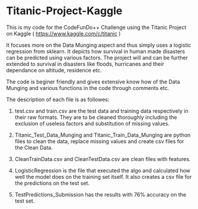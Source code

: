 # Titanic-Project-Kaggle

This is my code for the CodeFunDo++ Challenge using the Titanic Project on Kaggle ( https://www.kaggle.com/c/titanic )

It focuses more on the Data Munging aspect and thus simply uses a logistic regression from sklearn. It depicts how survival in human made disasters can be predicted using various factors. The project will and can be further extended to survival in disasters like floods, hurricanes and their dependance on altitude, residence etc.

The code is beginer friendly and gives extensive know how of the Data Munging and various functions in the code through comments etc. 

The description of each file is as followes:

1. test.csv and train.csv are the test data and training data respectively in their raw formats. They are to be cleaned thoroughly including the exclusion of useless factors and substitution of missing values. 

2. Titanic_Test_Data_Munging and Titanic_Train_Data_Munging are python files to clean the data, replace missing values and create csv files for the Clean Data.

3. CleanTrainData.csv and CleanTestData.csv are clean files with features.

4. LogisticRegression is the file that executed the algo and calculated how well the model does on the training set itself. It also creates a csv file for the predictions on the test set.

5. TestPredictions_Submission has the results with 76% accuracy on the test set.

